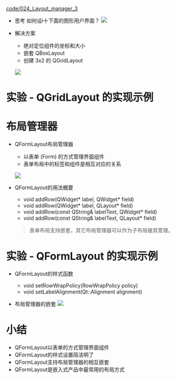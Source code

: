 [code/024_Layout_manager_3](code/024_Layout_manager_3)

- 思考
    如何设i十下面的图形用户界面？
    ![](_v_images_/.png)

- 解决方案
    - 绝对定位组件的坐标和大小
    - 嵌套 QBoxLayout
    - 创建 3x2 的 QGridLayout

    ![](_v_images_/.png)

# 实验 - QGridLayout 的实现示例

# 布局管理器
- QFormLayout布局管理器
    - 以表单 (Form) 的方式管理界面组件
    - 表单布局中的标签和组件是相互对应的关系

    ![](_v_images_/.png)

- QFormLayout的用法概要
    - void addRow(QWidget* label, QWidget* field)
    - void addRow(QWidget* label, QLayout* field)
    - void addRow(const QString& labelText, QWidget* field)
    - void addRow(const QString& labelText, QLayout* field)

    > 表单布局支持嵌套，其它布局管理器可以作为子布局被其管理。

# 实验 - QFormLayout 的实现示例

- QFormLayout的样式函数
    - void setRowWrapPolicy(RowWrapPolicy policy)
    - void setLabelAlignment(Qt::Alignment alignment)

- 布局管理器的嵌套
    ![](_v_images_/.png)

# 小结
- QFormLayout以表单的方式管理界面组件
- QFormLayout的样式设置简洁明了
- QFormLayout支持布局管理器的相互嵌套
- QFormLayout是嵌入式产品中最常用的布局方式
